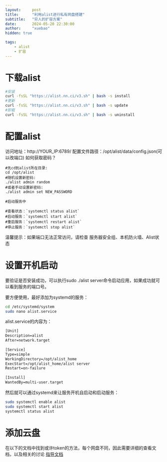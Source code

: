 ```yaml
---
layout:     post
title:      "利用alist进行私有网盘搭建"
subtitle:   "穷人的扩容方案"
date:       2024-05-20 22:30:00
author:     "xuebao"
hidden: true

tags:
    - alist
    - 扩容
---
```


# 下载alist
```bash
#安装
curl -fsSL "https://alist.nn.ci/v3.sh" | bash -s install
#更新
curl -fsSL "https://alist.nn.ci/v3.sh" | bash -s update
#卸载
curl -fsSL "https://alist.nn.ci/v3.sh" | bash -s uninstall
```
# 配置alist
访问地址：http://YOUR_IP:6789/
配置文件路径：/opt/alist/data/config.json(可以改端口)
如何获取密码？
```shell
#先cd到alist所在目录:
cd /opt/alist
#随机设置新密码:
./alist admin random 
#或者手动设置新密码:
./alist admin set NEW_PASSWORD
```
```shell
#启动服务中
 
#查看状态：`systemctl status alist`
#启动服务：`systemctl start alist`
#重启服务：`systemctl restart alist`
#停止服务：`systemctl stop alist`
```
温馨提示：如果端口无法正常访问，请检查 服务器安全组、本机防火墙、Alist状态

# 设置开机启动
要验证是否安装成功，可以执行sudo ./alist server命令启动应用，如果成功就可以看到服务的端口号。

要方便使用，最好添加为systemd的服务：
```bash
cd /etc/systemd/system
sudo nano alist.service
```
alist.service的内容为：
```txt
[Unit]
Description=alist
After=network.target
 
[Service]
Type=simple
WorkingDirectory=/opt/alist_home
ExecStart=/opt/alist_home/alist server
Restart=on-failure
 
[Install]
WantedBy=multi-user.target
```

然后就可以通过systemd来让服务开机自启动和启动服务：

```bash
sudo systemctl enable alist
sudo systemctl start alist
systemctl status alist
```

# 添加云盘
在以下的文档中找到或许token的方法，每个网盘不同，因此需要详细的查看文档，以及相关的讨论
[指导文档](https://alist.nn.ci/zh/guide/drivers/common.html)

